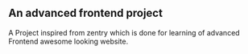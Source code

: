 ## An advanced frontend project

A Project inspired from zentry which is done for learning of advanced Frontend awesome looking website.
